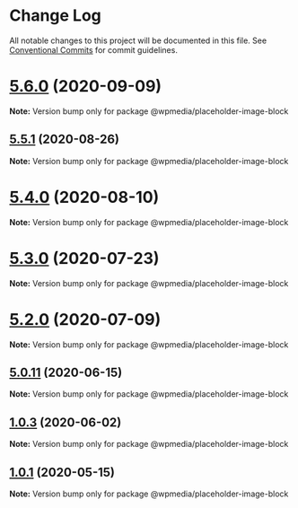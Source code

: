 # Change Log

All notable changes to this project will be documented in this file.
See [Conventional Commits](https://conventionalcommits.org) for commit guidelines.

# [5.6.0](https://github.com/WPMedia/fusion-news-theme-blocks/compare/v5.6.0-beta.0...v5.6.0) (2020-09-09)

**Note:** Version bump only for package @wpmedia/placeholder-image-block





## [5.5.1](https://github.com/WPMedia/fusion-news-theme-blocks/compare/v5.5.1-beta.0...v5.5.1) (2020-08-26)

**Note:** Version bump only for package @wpmedia/placeholder-image-block





# [5.4.0](https://github.com/WPMedia/fusion-news-theme-blocks/compare/v5.4.0-beta.0...v5.4.0) (2020-08-10)

**Note:** Version bump only for package @wpmedia/placeholder-image-block





# [5.3.0](https://github.com/WPMedia/fusion-news-theme-blocks/compare/v5.3.0-beta.0...v5.3.0) (2020-07-23)

**Note:** Version bump only for package @wpmedia/placeholder-image-block





# [5.2.0](https://github.com/WPMedia/fusion-news-theme-blocks/compare/v5.2.0-beta.0...v5.2.0) (2020-07-09)

**Note:** Version bump only for package @wpmedia/placeholder-image-block





## [5.0.11](https://github.com/WPMedia/fusion-news-theme-blocks/compare/v5.0.11-beta.0...v5.0.11) (2020-06-15)

**Note:** Version bump only for package @wpmedia/placeholder-image-block





## [1.0.3](https://github.com/WPMedia/fusion-news-theme-blocks/compare/@wpmedia/placeholder-image-block@1.0.3-beta.2...@wpmedia/placeholder-image-block@1.0.3) (2020-06-02)

**Note:** Version bump only for package @wpmedia/placeholder-image-block





## [1.0.1](https://github.com/WPMedia/fusion-news-theme-blocks/compare/@wpmedia/placeholder-image-block@1.0.1-hotfix.0...@wpmedia/placeholder-image-block@1.0.1) (2020-05-15)

**Note:** Version bump only for package @wpmedia/placeholder-image-block

